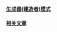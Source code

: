 #### [生成器(建造者)模式](http://designpatternsphp.readthedocs.org/en/latest/Creational/Builder/README.html)
#### [相关文章](http://angusty.com/2015/01/11/design-patterns-of-php.html#title7)